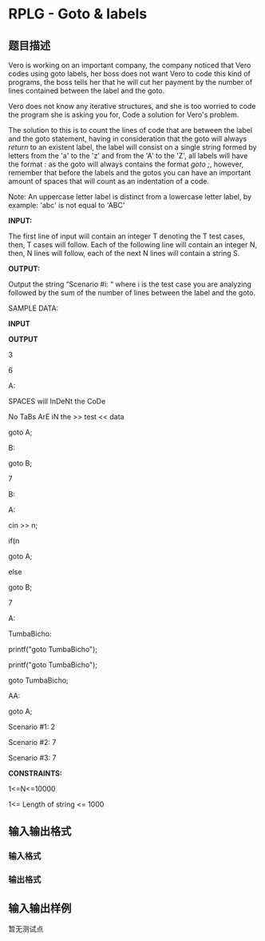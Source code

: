 # RPLG - Goto &amp; labels

## 题目描述

 Vero is working on an important company, the company noticed that Vero codes using goto labels, her boss does not want Vero to code this kind of programs, the boss tells her that he will cut her payment by the number of lines contained between the label and the goto.

Vero does not know any iterative structures, and she is too worried to code the program she is asking you for, Code a solution for Vero's problem.

The solution to this is to count the lines of code that are between the label and the goto statement, having in consideration that the goto will always _return_ to an existent label, the label will consist on a single string formed by letters from the 'a' to the 'z' and from the 'A' to the 'Z', all labels will have the format _:_ as the goto will always contains the format _goto ;_, however, remember that before the labels and the gotos you can have an important amount of spaces that will count as an indentation of a code.

Note: An uppercase letter label is distinct from a lowercase letter label, by example: 'abc' is not equal to 'ABC'

**INPUT:**

The first line of input will contain an integer T denoting the T test cases, then, T cases will follow. Each of the following line will contain an integer N, then, N lines will follow, each of the next N lines will contain a string S.

**OUTPUT:**

Output the string “Scenario #i: “ where i is the test case you are analyzing followed by the sum of the number of lines between the label and the goto.

SAMPLE DATA:

**INPUT**

**OUTPUT**

3

6

A:

SPACES will InDeNt the CoDe

No TaBs ArE iN the >> test << data

goto A;

B:

goto B;

7

B:

A:

cin >> n;

if(n

goto A;

else

goto B;

7

A:

TumbaBicho:

printf("goto TumbaBicho");

printf("goto TumbaBicho");

goto TumbaBicho;

AA:

goto A;

Scenario #1: 2

Scenario #2: 7

Scenario #3: 7

**CONSTRAINTS:**

1<=N<=10000

1<= Length of string <= 1000

## 输入输出格式

### 输入格式

### 输出格式

## 输入输出样例

暂无测试点

